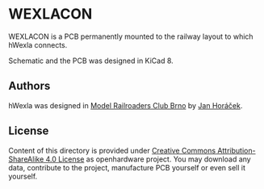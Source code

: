 WEXLACON
========

WEXLACON is a PCB permanently mounted to the railway layout to which hWexla connects.

Schematic and the PCB was designed in KiCad 8.

## Authors

hWexla was designed in [Model Railroaders Club
Brno](https://www.kmz-brno.cz/) by [Jan Horáček](mailto:jan.horacek@kmz-brno.cz).

## License

Content of this directory is provided under [Creative Commons
Attribution-ShareAlike 4.0
License](https://creativecommons.org/licenses/by-sa/4.0/) as openhardware
project. You may download any data, contribute to the project, manufacture PCB
yourself or even sell it yourself.
